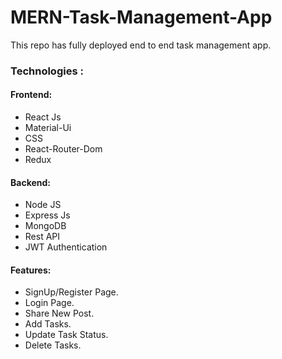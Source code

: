 # MERN-Task-Management-App
This repo has fully deployed end to end task management app.

### Technologies :
#### Frontend:
- React Js
- Material-Ui
- CSS
- React-Router-Dom
- Redux
#### Backend:
- Node JS
- Express Js
- MongoDB
- Rest API
- JWT Authentication
#### Features:
- SignUp/Register Page.
- Login Page.
- Share New Post.
- Add Tasks.
- Update Task Status.
- Delete Tasks.
